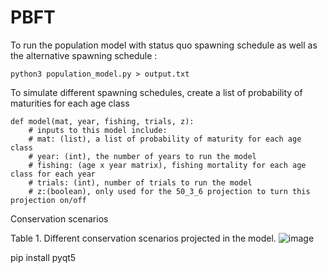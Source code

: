 # PBFT

To run the population model with status quo spawning schedule as well as the alternative spawning schedule :
```
python3 population_model.py > output.txt

```
To simulate different spawning schedules, create a list of probability of maturities for each age class 

```
def model(mat, year, fishing, trials, z):
    # inputs to this model include:
    # mat: (list), a list of probability of maturity for each age class
    # year: (int), the number of years to run the model
    # fishing: (age x year matrix), fishing mortality for each age class for each year 
    # trials: (int), number of trials to run the model
    # z:(boolean), only used for the 50_3_6 projection to turn this projection on/off
```


Conservation scenarios

Table 1. Different conservation scenarios projected in the model.
![image](https://user-images.githubusercontent.com/93396549/163491429-1b6c04ec-dbe2-4bf9-b12f-d6fdbdadf259.png)


pip install pyqt5
